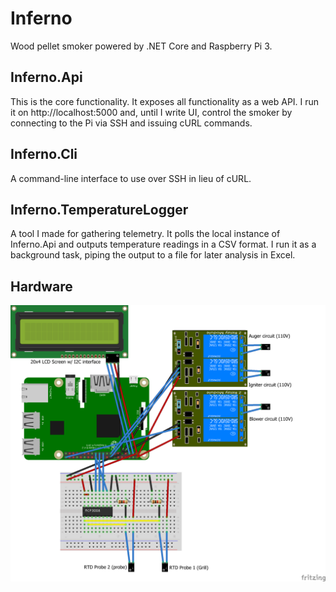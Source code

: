 # Inferno
Wood pellet smoker powered by .NET Core and Raspberry Pi 3.

## Inferno.Api

This is the core functionality. It exposes all functionality as a web API. I run it on http://localhost:5000 and, until I write UI, control the smoker by connecting to the Pi via SSH and issuing cURL commands.

## Inferno.Cli

A command-line interface to use over SSH in lieu of cURL.

## Inferno.TemperatureLogger

A tool I made for gathering telemetry. It polls the local instance of Inferno.Api and outputs temperature readings in a CSV format. I run it as a background task, piping the output to a file for later analysis in Excel.

## Hardware
![Raspberry Pi and components](Hardware/Images/Inferno_bb.png)
